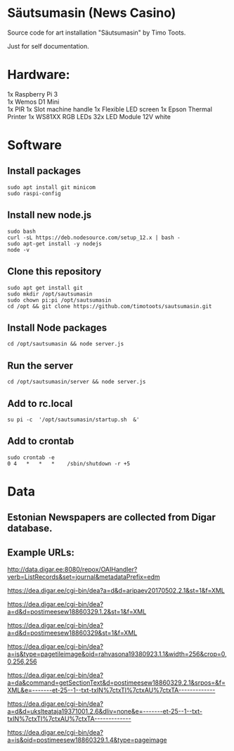 # Säutsumasin (News Casino)

Source code for art installation "Säutsumasin" by Timo Toots.

Just for self documentation.

# Hardware:

1x Raspberry Pi 3  
1x Wemos D1 Mini  
1x PIR
1x Slot machine handle
1x Flexible LED screen
1x Epson Thermal Printer
1x WS81XX RGB LEDs
32x LED Module 12V white

# Software

## Install packages
```
sudo apt install git minicom
sudo raspi-config
```

## Install new node.js
```
sudo bash  
curl -sL https://deb.nodesource.com/setup_12.x | bash -  
sudo apt-get install -y nodejs  
node -v  
```


## Clone this repository
```
sudo apt get install git
sudo mkdir /opt/sautsumasin
sudo chown pi:pi /opt/sautsumasin
cd /opt && git clone https://github.com/timotoots/sautsumasin.git
```


## Install Node packages
```
cd /opt/sautsumasin && node server.js
```


## Run the server
```
cd /opt/sautsumasin/server && node server.js
```


## Add to rc.local
```
su pi -c  '/opt/sautsumasin/startup.sh  &'
```

## Add to crontab
```
sudo crontab -e
0 4   *   *   *    /sbin/shutdown -r +5
```


# Data

## Estonian Newspapers are collected from Digar database.


## Example URLs:

http://data.digar.ee:8080/repox/OAIHandler?verb=ListRecords&set=journal&metadataPrefix=edm

https://dea.digar.ee/cgi-bin/dea?a=d&d=aripaev20170502.2.1&st=1&f=XML

https://dea.digar.ee/cgi-bin/dea?a=d&d=postimeesew18860329.1.2&st=1&f=XML

https://dea.digar.ee/cgi-bin/dea?a=d&d=postimeesew18860329&st=1&f=XML

https://dea.digar.ee/cgi-bin/dea?a=is&type=pagetileimage&oid=rahvasona19380923.1.1&width=256&crop=0,0,256,256

https://dea.digar.ee/cgi-bin/dea?a=da&command=getSectionText&d=postimeesew18860329.2.1&srpos=&f=XML&e=-------et-25--1--txt-txIN%7ctxTI%7ctxAU%7ctxTA-------------

https://dea.digar.ee/cgi-bin/dea?a=d&d=ukslteataja19371001.2.6&dliv=none&e=-------et-25--1--txt-txIN%7ctxTI%7ctxAU%7ctxTA-------------

https://dea.digar.ee/cgi-bin/dea?a=is&oid=postimeesew18860329.1.4&type=pageimage

